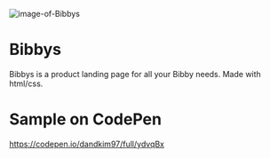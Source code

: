 ![image-of-Bibbys](https://i.gyazo.com/018e1be87ef40e902b6a2a3f41412654.png)

# Bibbys
Bibbys is a product landing page for all your Bibby needs. Made with html/css.

# Sample on CodePen
https://codepen.io/dandkim97/full/ydvqBx
